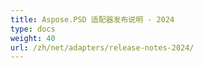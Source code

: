 ```yaml
---
title: Aspose.PSD 适配器发布说明 - 2024
type: docs
weight: 40
url: /zh/net/adapters/release-notes-2024/
---
```

